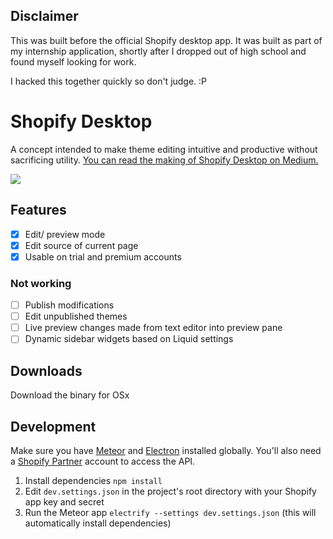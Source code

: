 ## Disclaimer
This was built before the official Shopify desktop app. It was built as part of my internship application, shortly after I dropped out of high school and found myself looking for work.

I hacked this together quickly so don't judge. :P

# Shopify Desktop
A concept intended to make theme editing intuitive and productive without sacrificing utility. [You can read the making of Shopify Desktop on Medium.](https://medium.com/@AndyF/an-intuitive-design-workflow-with-shopify-desktop-e48d8ebc5536)

![](http://puu.sh/nokTK/73dea38d06.png)

## Features
- [x] Edit/ preview mode
- [x] Edit source of current page
- [x] Usable on trial and premium accounts

### Not working
- [ ] Publish modifications
- [ ] Edit unpublished themes
- [ ] Live preview changes made from text editor into preview pane
- [ ] Dynamic sidebar widgets based on Liquid settings

## Downloads
Download the binary for OSx

## Development
Make sure you have [Meteor](https://www.meteor.com/install) and [Electron](https://github.com/electron-userland/electron-prebuilt) installed globally. You'll also need a [Shopify Partner](https://www.shopify.ca/partners) account to access the API.

1. Install dependencies `npm install`
1. Edit `dev.settings.json` in the project's root directory with your Shopify app key and secret
2. Run the Meteor app `electrify --settings dev.settings.json` (this will automatically install dependencies)
